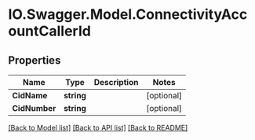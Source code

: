 # IO.Swagger.Model.ConnectivityAccountCallerId
## Properties

Name | Type | Description | Notes
------------ | ------------- | ------------- | -------------
**CidName** | **string** |  | [optional] 
**CidNumber** | **string** |  | [optional] 

[[Back to Model list]](../README.md#documentation-for-models) [[Back to API list]](../README.md#documentation-for-api-endpoints) [[Back to README]](../README.md)

